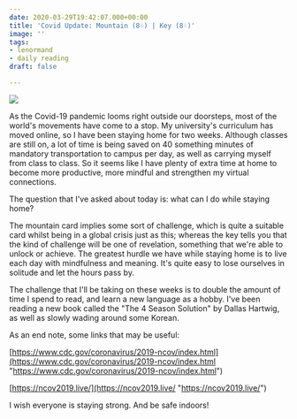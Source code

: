 ```yaml
---
date: 2020-03-29T19:42:07.000+00:00
title: 'Covid Update: Mountain (8♧) | Key (8♢)'
image: ''
tags:
- lenormand
- daily reading
draft: false

---
```

![](/images/20200329_123916.jpg)

As the Covid-19 pandemic looms right outside our doorsteps, most of the world's movements have come to a stop. My university's curriculum has moved online, so I have been staying home for two weeks. Although classes are still on, a lot of time is being saved on 40 something minutes of mandatory transportation to campus per day, as well as carrying myself from class to class. So it seems like I have plenty of extra time at home to become more productive, more mindful and strengthen my virtual connections.

The question that I've asked about today is: what can I do while staying home?

<!--more-->

The mountain card implies some sort of challenge, which is quite a suitable card whilst being in a global crisis just as this; whereas the key tells you that the kind of challenge will be one of revelation, something that we're able to unlock or achieve. The greatest hurdle we have while staying home is to live each day with mindfulness and meaning. It's quite easy to lose ourselves in solitude and let the hours pass by.

The challenge that I'll be taking on these weeks is to double the amount of time I spend to read, and learn a new language as a hobby. I've been reading a new book called the "The 4 Season Solution" by Dallas Hartwig, as well as slowly wading around some Korean.

As an end note, some links that may be useful:

[https://www.cdc.gov/coronavirus/2019-ncov/index.html](https://www.cdc.gov/coronavirus/2019-ncov/index.html "https://www.cdc.gov/coronavirus/2019-ncov/index.html")

[https://ncov2019.live/](https://ncov2019.live/ "https://ncov2019.live/")

I wish everyone is staying strong. And be safe indoors!